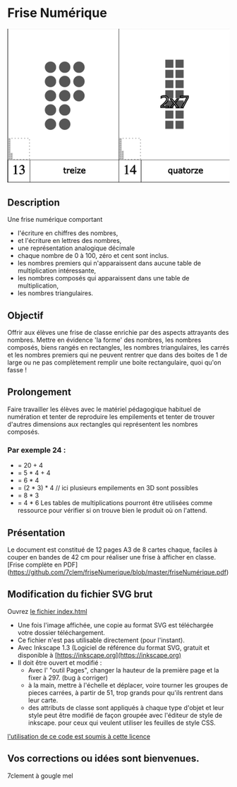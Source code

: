# Frise Numérique
![13 et 14](https://github.com/7clem/friseNumerique/blob/master/13-14.png)

## Description
Une frise numérique comportant 
- l'écriture en chiffres des nombres,
- et l'écriture en lettres des nombres,
- une représentation analogique décimale 
- chaque nombre de 0 à 100, zéro et cent sont inclus.
- les nombres premiers qui n'apparaissent dans aucune table de multiplication intéressante,
- les nombres composés qui apparaissent dans une table de multiplication,
 - les nombres triangulaires.

## Objectif
Offrir aux élèves une frise de classe enrichie par des aspects attrayants des nombres.
Mettre en évidence 'la forme' des nombres, les nombres composés, biens rangés en rectangles, les nombres triangulaires, les carrés et les nombres premiers qui ne peuvent rentrer que dans des boites de 1 de large ou ne pas complètement remplir une boite rectangulaire, quoi qu'on fasse ! 

 ## Prolongement
 Faire travailler les élèves avec le matériel pédagogique habituel de numération et tenter de reproduire les empilements et tenter de trouver d'autres dimensions aux rectangles qui représentent les nombres composés.
 ### Par exemple 24 : 
 * = 20 + 4
 * = 5 * 4 + 4
 * = 6 * 4
 * = (2 * 3) * 4  // ici plusieurs empilements en 3D sont possibles 
 * = 8 * 3
 * = 4 * 6
Les tables de multiplications pourront être utilisées comme ressource pour vérifier si on trouve bien le produit où on l'attend.

 ## Présentation
 Le document est constitué de 12 pages A3 de 8 cartes chaque, faciles à couper en bandes de 42 cm pour réaliser une frise à afficher en classe.
 [Frise complète en PDF] (https://github.com/7clem/friseNumerique/blob/master/friseNumérique.pdf)

 ## Modification du fichier SVG brut
 Ouvrez [le fichier index.html](http://htmlpreview.github.io/?https://github.com/7clem/friseNumerique/blob/master/index.html)

* Une fois l'image affichée, une copie au format SVG est téléchargée votre dossier téléchargement.
* Ce fichier n'est pas utilisable directement (pour l'instant).
* Avec Inkscape 1.3 (Logiciel de référence du format SVG, gratuit et disponible à [https://inkscape.org](https://inkscape.org)
* Il doit être ouvert et modifié : 
  * Avec l' "outil Pages", changer la hauteur de la première page et la fixer à 297.  (bug à corriger)
  * à la main, mettre à l'échelle et déplacer, voire tourner les groupes de pieces carrées, à partir de 51, trop grands pour qu'ils rentrent dans leur carte.
  * des attributs de classe sont appliqués à chaque type d'objet et leur style peut être modifié de façon groupée avec l'éditeur de style de inkscape. pour ceux qui veulent utiliser les feuilles de style CSS.
    
[l'utilisation de ce code est soumis à cette licence](LICENCE)

## Vos corrections ou idées sont bienvenues.
7clement à gougle mel

